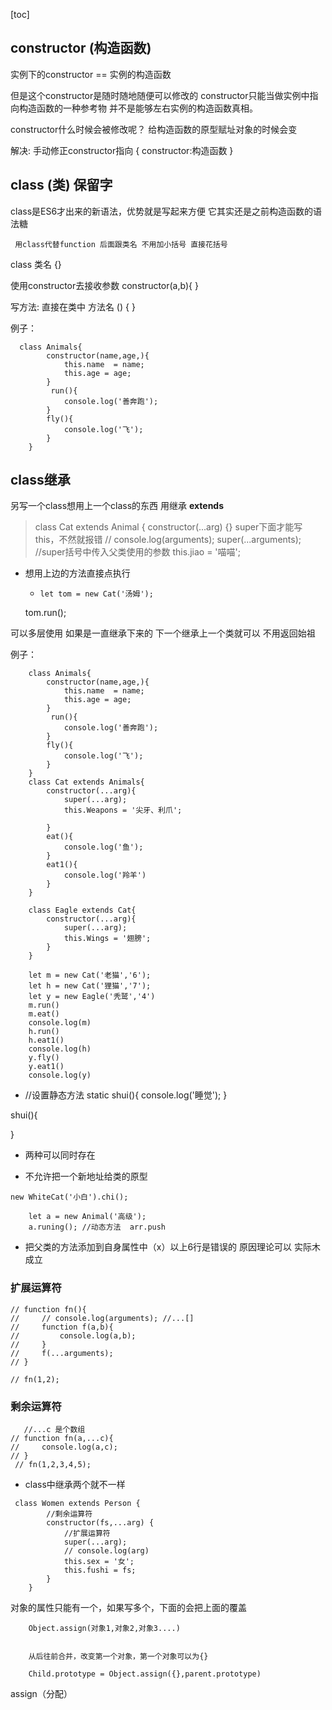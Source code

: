 [toc]


##   constructor (构造函数)
  实例下的constructor == 实例的构造函数

 但是这个constructor是随时随地随便可以修改的
            constructor只能当做实例中指向构造函数的一种参考物
            并不是能够左右实例的构造函数真相。

 constructor什么时候会被修改呢？
            给构造函数的原型赋址对象的时候会变

 解决:
            手动修正constructor指向
            {
                constructor:构造函数
            }



## class (类) 保留字
class是ES6才出来的新语法，优势就是写起来方便
        它其实还是之前构造函数的语法糖 

     用class代替function 后面跟类名 不用加小括号 直接花括号

 class 类名 {}
 
 使用constructor去接收参数
            constructor(a,b){ }

 写方法:
            直接在类中
                方法名 () { }

例子：

```
  class Animals{
        constructor(name,age,){
            this.name  = name;
            this.age = age;
        }
         run(){
            console.log('善奔跑');
        }
        fly(){
            console.log('飞');
        }
    }
```


## class继承
另写一个class想用上一个class的东西  用继承    **extends** 

>  class Cat extends Animal {
        constructor(...arg) {}
                super下面才能写this，不然就报错
        //    console.log(arguments);
            super(...arguments); //super括号中传入父类使用的参数
     this.jiao = '喵喵';

- 想用上边的方法直接点执行
	-     let tom = new Cat('汤姆');
    tom.run();

可以多层使用  如果是一直继承下来的 
下一个继承上一个类就可以 不用返回始祖


例子：

```
    class Animals{
        constructor(name,age,){
            this.name  = name;
            this.age = age;
        }
         run(){
            console.log('善奔跑');
        }
        fly(){
            console.log('飞');
        }
    }
    class Cat extends Animals{
        constructor(...arg){
            super(...arg);
            this.Weapons = '尖牙、利爪';
           
        }
        eat(){
            console.log('鱼');
        }
        eat1(){
            console.log('羚羊')
        }
    }

    class Eagle extends Cat{
        constructor(...arg){
            super(...arg);
            this.Wings = '翅膀';
        }
    }

    let m = new Cat('老猫','6');
    let h = new Cat('狸猫','7');
    let y = new Eagle('秃鹫','4')
    m.run()
    m.eat()
    console.log(m)
    h.run()
    h.eat1()
    console.log(h)
    y.fly()
    y.eat1()
    console.log(y)
```

-  //设置静态方法
        static shui(){
            console.log('睡觉');
        }

shui(){
            
  }

- 两种可以同时存在
 

- 不允许把一个新地址给类的原型

```
new WhiteCat('小白').chi();

    let a = new Animal('高级');
    a.runing(); //动态方法  arr.push
```
- 把父类的方法添加到自身属性中（x）以上6行是错误的 原因理论可以 实际木成立



### 扩展运算符
    // function fn(){
    //     // console.log(arguments); //...[]
    //     function f(a,b){
    //         console.log(a,b);
    //     }
    //     f(...arguments);
    // }

    // fn(1,2);

### 剩余运算符
	   //...c 是个数组
    // function fn(a,...c){
    //     console.log(a,c);
    // }
     // fn(1,2,3,4,5);



- class中继承两个就不一样

```
 class Women extends Person {
        //剩余运算符
        constructor(fs,...arg) {
            //扩展运算符
            super(...arg);
            // console.log(arg)
            this.sex = '女';
            this.fushi = fs;
        }
    }

```



对象的属性只能有一个，如果写多个，下面的会把上面的覆盖


        Object.assign(对象1,对象2,对象3....)


        从后往前合并，改变第一个对象，第一个对象可以为{}

        Child.prototype = Object.assign({},parent.prototype)

assign（分配）

